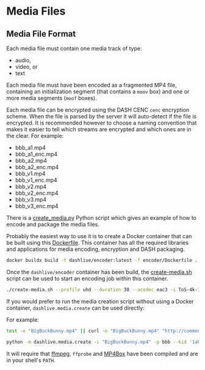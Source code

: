 # Media Files

## Media File Format

Each media file must contain one media track of type:

* audio,
* video, or
* text

Each media file must have been encoded as a fragmented MP4 file,
containing an initialization segment (that contains a `moov` box)
and one or more media segments (`moof` boxes).

Each media file can be encrypted using the DASH CENC `cenc` encryption
scheme. When the file is parsed by the server it will auto-detect if
the file is encrypted. It is recommended however to choose a naming
convention that makes it easier to tell which streams are encrypted
and which ones are in the clear. For example:

* bbb_a1.mp4
* bbb_a1_enc.mp4
* bbb_a2.mp4
* bbb_a2_enc.mp4
* bbb_v1.mp4
* bbb_v1_enc.mp4
* bbb_v2.mp4
* bbb_v2_enc.mp4
* bbb_v3.mp4
* bbb_v3_enc.mp4

There is a [create_media.py](../dashlive/media/create.py)
Python script which gives an example of how to encode and package the media files.

Probably the easiest way to use it is to create a Docker container that can be built using
this [Dockerfile](../encoder/Dockerfile). This container has all the required libraries
and applications for media encoding, encryption and DASH packaging.

```sh
docker buildx build -t dashlive/encoder:latest -f encoder/Dockerfile .
```

Once the `dashlive/encoder` container has been build, the [create-media.sh](../create-media.sh) script can be
used to start an encoding job within this container.

```sh
./create-media.sh --profile uhd --duration 30 --acodec eac3 -i ToS-4k-1920-Dolby.5.1.mp4 --subtitles Tears_Of_Steel_1080p.eng.srt --output ToS --prefix tears
```

If you would prefer to run the media creation script without using a Docker container,
`dashlive.media.create` can be used directly:

For example:

```sh
test -e "BigBuckBunny.mp4" || curl -o "BigBuckBunny.mp4" "http://commondatastorage.googleapis.com/gtv-videos-bucket/sample/BigBuckBunny.mp4"

python -m dashlive.media.create -i "BigBuckBunny.mp4" -p bbb --kid '1ab45440532c439994dc5c5ad9584bac' -o bbb
```

It will require that [ffmpeg](https://source.ffmpeg.org/ffmpeg), `ffprobe` and
[MP4Box](https://github.com/gpac/gpac/) have been compiled and are in your shell's `PATH`.
